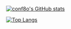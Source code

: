[![conf8o's GitHub stats](https://github-readme-stats.vercel.app/api?username=conf8o&hide=stars,contribs,prs)](https://github.com/anuraghazra/github-readme-stats)

[![Top Langs](https://github-readme-stats.vercel.app/api/top-langs/?username=conf8o&layout=compact&langs_count=3&hide=jupyter%20notebook)](https://github.com/anuraghazra/github-readme-stats)
